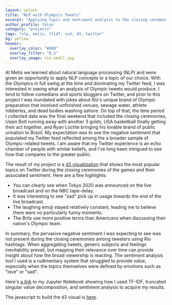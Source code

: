 ```yaml
---
layout: splash
title: "NLP with Olympics Tweets"
excerpt: "Applying topic and sentiment analysis to the closing ceremonies of the 2016 Summer Olympics."
author_profile: false
category: "projects"
tags: "nlp, metis, tfidf, svd, d3, twitter" 
bg: yellow
header:
  overlay_color: "#000"
  overlay_filter: "0.5"
  overlay_image: rio-small.jpg
---
```


At Metis we learned about natural language processing (NLP) and were given an opportunity to apply NLP concepts to a topic of our choice. With the Olympics in full swing at the time and dominating my Twitter feed, I was interested in seeing what an analysis of Olympic tweets would produce. I tend to follow comedians and sports bloggers on Twitter, and prior to this project I was inundated with jokes about Rio's unique brand of Olympic preparation that involved unfinished venues, sewage water, athlete robberies, and dead bodies washing ashore. On top of that, the time period I collected data was the final weekend that included the closing ceremonies, Usain Bolt running away with another 3 golds, USA basketball finally getting their act together, and Ryan Lochte bringing his lovable brand of public urination to Brazil. My expectation was to see the negative sentiment that populated my Twitter feed reflected among the a broader sample of Olympic-related tweets. I am aware that my Twitter experience is an echo chamber of people with similar beliefs, and I've long been intrigued to see how that compares to the greater public.  

The result of my project is a [d3 visualization](https://bholligan.github.io/olympicd3/ "d3") that shows the most popular topics on Twitter during the closing ceremonies of the games and their associated sentiment. Here are a few highlights:  
- You can clearly see when Tokyo 2020 was announced on the live broadcast and on the NBC tape-delay.
- It was interesting to see "sad" pick up in usage towards the end of the live broadcast.
- The laughing emoji stayed relatively constant, leading me to believe there were no particularly funny moments.
- The Brits use more positive terms than Americans when discussing their nation's Olympic team.

In summary, the pervasive negative sentiment I was expecting to see was not present during the closing ceremonies among tweeters using Rio hashtags. When aggregating tweets, generic subjects and feelings inevitability prevail, but mapping their relevance over time can provide insight about how the broad viewership is reacting. The sentiment analysis tool I used is a rudimentary system that struggled to provide value, especially when the topics themselves were defined by emotions such as "love" or "sad".

Here's [a link](https://github.com/bholligan/olympic_NLP/blob/master/Tweet%20Text.ipynb "Notebook") to my Jupyter Notebook showing how I used TF-IDF, truncated singular value decomposition, and sentiment analysis to acquire my results.

The javascript to build the d3 visual is [here](https://github.com/bholligan/bholligan.github.io/blob/master/olympicd3/index.html "Javascript").
